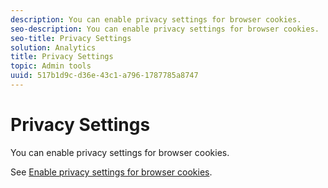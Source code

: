 ```yaml
---
description: You can enable privacy settings for browser cookies.
seo-description: You can enable privacy settings for browser cookies.
seo-title: Privacy Settings
solution: Analytics
title: Privacy Settings
topic: Admin tools
uuid: 517b1d9c-d36e-43c1-a796-1787785a8747
---
```


# Privacy Settings

You can enable privacy settings for browser cookies.

See [Enable privacy settings for browser cookies](https://marketing.adobe.com/resources/help/en_US/whitepapers/cookies/browser_cookie_settings.html).
